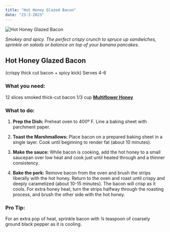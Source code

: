```yaml
---
title: "Hot Honey Glazed Bacon"
date: "23-3-2023"
---
```


![Hot Honey Glazed Bacon](/hot_bacon.jpg "Hot Honey Glazed Bacon")

_Smokey and spicy. The perfect crispy crunch to spruce up sandwiches, sprinkle on salads or balance on top of your banana pancakes._

## **Hot Honey Glazed Bacon**

(crispy thick cut bacon + spicy kick)
Serves 4-6

### **What you need:**

12 slices smoked thick-cut bacon
1/3 cup **[Multiflower Honey](http://localhost:3000/miere/08db258d-1724-45be-8a38-9ad92e2e29aa)**

### **What to do:**

1. **Prep the Dish:** Preheat oven to 400º F. Line a baking sheet with parchment paper.

2. **Toast the Marshmallows:** Place bacon on a prepared baking sheet in a single layer. Cook until beginning to render fat (about 10 minutes).
3. **Make the sauce:** While bacon is cooking, add the hot honey to a small saucepan over low heat and cook just until heated through and a thinner consistency.

4. **Bake the pork:** Remove bacon from the oven and brush the strips liberally with the hot honey. Return to the oven and roast until crispy and deeply caramelized (about 10-15 minutes). The bacon will crisp as it cools. For extra honey heat, turn the strips halfway through the roasting process, and brush the other side with the hot honey.

### **Pro Tip:**

For an extra pop of heat, sprinkle bacon with ¼ teaspoon of coarsely ground black pepper as it is cooling.
